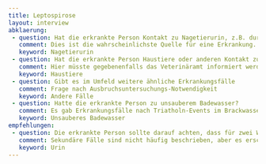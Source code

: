 ```yaml
---
title: Leptospirose
layout: interview
abklaerung:
 - question: Hat die erkrankte Person Kontakt zu Nagetierurin, z.B. durch Rattenhaltung oder Feldarbeit
   comment: Dies ist die wahrscheinlichste Quelle für eine Erkrankung. Hierdurch lässt sich gegebenenfalls die Quelle abstellen.
   keyword: Nagetierurin
 - question: Hat die erkrankte Person Haustiere oder anderen Kontakt zu Tieren.
   comment: Hier müsste gegebenenfalls das Veterinäramt informiert werden. Falls es sich um einen Hund handelt ist der Impfstatus des Hundes zu erfragen
   keyword: Haustiere
 - question: Gibt es im Umfeld weitere ähnliche Erkrankungsfälle
   comment: Frage nach Ausbruchsuntersuchungs-Notwendigkeit
   keyword: Andere Fälle
 - question: Hatte die erkrankte Person zu unsauberem Badewasser?
   comment: Es gab Erkrankungsfälle nach Triatholn-Events im Brackwasser.
   keyword: Unsauberes Badewasser
empfehlungen:
 - question: Die erkrankte Person sollte darauf achten, dass für zwei Wochen Niemand mit ihrem/seinem Urin in Berührung kommt.
   comment: Sekundäre Fälle sind nicht häufig beschrieben, aber es erscheint möglich.
   keyword: Urin
---
```

